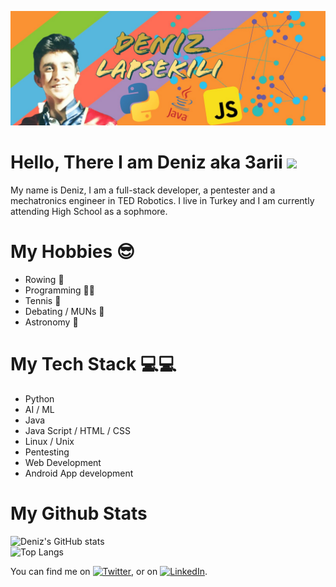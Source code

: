 
![Header](https://github.com/3arii/3arii/blob/main/header_readme.jpg)

# Hello, There I am Deniz aka 3arii <img src="https://raw.githubusercontent.com/MartinHeinz/MartinHeinz/master/wave.gif" width="30px">
My name is Deniz, I am a full-stack developer, a pentester and a mechatronics engineer in TED Robotics. I live in Turkey and I am currently attending High School as a sophmore.

# My Hobbies 😎
* Rowing 🚣  
* Programming 👨‍💻️  
* Tennis 🎾   
* Debating / MUNs 💬
* Astronomy 🔭

# My Tech Stack 💻💻  
* Python 
* AI / ML
* Java
* Java Script / HTML / CSS
* Linux / Unix
* Pentesting
* Web Development
* Android App development

# My Github Stats

![Deniz's GitHub stats](https://github-readme-stats.vercel.app/api?username=3arii&show_icons=true&theme=radical)  
![Top Langs](https://github-readme-stats.vercel.app/api/top-langs/?username=3arii&layout=compact&theme=radical)

<!-- Actual text -->

You can find me on [![Twitter][1.2]][1], or on [![LinkedIn][2.2]][3].

<!-- Icons -->

[1.2]: http://i.imgur.com/wWzX9uB.png 
[2.2]: https://raw.githubusercontent.com/MartinHeinz/MartinHeinz/master/linkedin-3-16.png 

<!-- Links to your social media accounts -->

[1]: https://twitter.com/DLapsekili
[3]: https://www.linkedin.com/in/deniz-lapsekili-71530a19b


